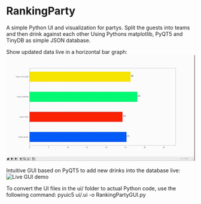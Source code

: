 # RankingParty
A simple Python UI and visualization for partys. Split the guests into teams and then drink against each other
Using Pythons matplotlib, PyQT5 and TinyDB as simple JSON database.

Show updated data live in a horizontal bar graph:
![Live bar update demo](demo/demo01.gif)

Intuitive GUI based on PyQT5 to add new drinks into the database live:
![Live GUI demo](demo/demo02.gif)

To convert the UI files in the ui/ folder to actual Python code, use the following command:
pyuic5 ui/<filename>.ui -o RankingPartyGUI.py
